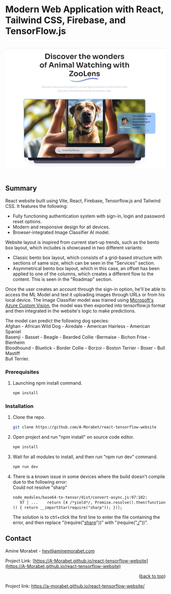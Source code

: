 # Modern Web Application with React, Tailwind CSS, Firebase, and TensorFlow.js

</br>
<div align="center">
<img src="https://github.com/A-Morabet/react-tensorflow-website/blob/main/01-screenshot.png" width="600"/>
</div>
</br>

## Summary

React website built using Vite, React, Firebase, Tensorflow.js and Tailwind CSS.
It features the following:

* Fully functioning authentication system with sign-in, login and password reset options.
* Modern and responsive design for all devices.
* Browser-integrated Image Classifier AI model.

Website layout is inspired from current start-up trends, such as the bento box layout, which includes is showcased in two different variants:
* Classic bento box layout, which consists of a grid-based structure with sections of same size, which can be seen in the "Services" section.
* Asymmetrical bento box layout, which in this case, an offset has been applied to one of the columns, which creates a different flow to the content. This is seen in the "Roadmap" section.

Once the user creates an account through the sign-in option, he'll be able to access the ML 
Model and test it uploading images through URLs or from his local device.
The Image Classifier model was trained using [Microsoft's Azure Custom Vision](https://azure.microsoft.com/en-au/products/ai-services/ai-custom-vision),
the model was then exported into tensorflow.js format and then integrated in the website's logic 
to make predictions.

The model can predict the following dog species: </br>
 Afghan - African Wild Dog - Airedale - American Hairless - American Spaniel </br>
 Basenji - Basset - Beagle - Bearded Collie -Bermaise - Bichon Frise - Bienheim </br>
 Bloodhound - Bluetick - Border Collie - Borzoi - Boston Terrier - Boxer - Bull Mastiff </br>
 Bull Terrier.

### Prerequisites

1. Launching npm install command.
   ```sh
   npm install
   ```

### Installation

1. Clone the repo.
   ```sh
   git clone https://github.com/A-Morabet/react-tensorflow-website
   ```
2. Open project and run "npm install" on source code editor.
   ```sh
   npm install
   ```
3. Wait for all modules to install, and then run "npm run dev" command.
   ```sh
   npm run dev
   ```
5. There is a known issue in some devices where the build doesn't compile due to the following error: </br>
   Could not resolve "sharp"
   ```
   node_modules/base64-to-tensor/dist/convert-async.js:97:102:
      97 │ ...    return [4 /*yield*/, Promise.resolve().then(function () { return __importStar(require("sharp")); })];
   ```
   The solution is to ctrl+click the first line to enter the file containing the error,
   and then replace "(require("<ins>sharp</ins>"))" with "(require("<ins>./</ins>"))".


## Contact

Amine Morabet - hey@aminemorabet.com

Project Link: [https://A-Morabet.github.io/react-tensorflow-website](https://A-Morabet.github.io/react-tensorflow-website)

<p align="right">(<a href="#readme-top">back to top</a>)</p>

Project link: https://a-morabet.github.io/react-tensorflow-website/
